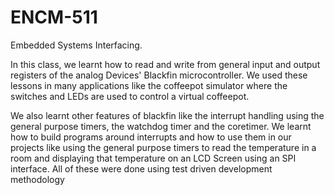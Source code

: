 # ENCM-511
Embedded Systems Interfacing.

In this class, we learnt how to read and write from general input and output registers of the analog Devices' Blackfin microcontroller.
We used these lessons in many applications like the coffeepot simulator where the switches and LEDs are used to control a virtual coffeepot.

We also learnt other features of blackfin like the interrupt handling using the general purpose timers, the watchdog timer and the coretimer. We learnt how to build programs around interrupts and how to use them in our projects like using the general purpose timers to read the temperature in a room and displaying that temperature on an LCD Screen using an SPI interface. All of these were done using test driven development methodology

